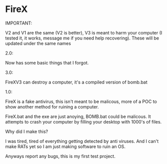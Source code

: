 # FireX
IMPORTANT:
 
V2 and V1 are the same (V2 is better), V3 is meant to harm your computer (I tested it, it works, message me if you need help recovering). These will be updated under the same names
 
2.0:
 
Now has some basic things that I forgot.
 
3.0:

FireXV3 can destroy a computer, it's a compiled version of bomb.bat

1.0:
 
FireX is a fake antivirus, this isn't meant to be malicous, more of a POC to show another method for ruining a computer.

FireX.bat and the exe are just anoying, BOMB.bat could be malicous. It attempts to crash your computer by filling your desktop with 1000's of files. 

Why did I make this?

I was tired, tired of everything getting detected by anti viruses. And I can't make RATs yet so I am just making software to ruin an OS. 

Anyways report any bugs, this is my first test project. 
